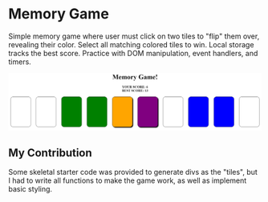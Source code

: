 # Memory Game
Simple memory game where user must click on two tiles to "flip" them over, revealing their color. Select all matching colored tiles to win. Local storage tracks the best score. Practice with DOM manipulation, event handlers, and timers.

<p align="center">
     <img src="app.png" alt="App">
</p>

## My Contribution
Some skeletal starter code was provided to generate divs as the "tiles", but I had to write all functions to make the game work, as well as implement basic styling.
